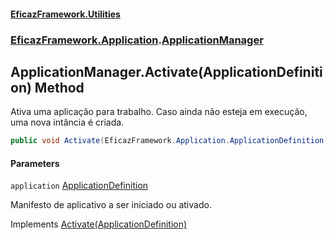 #### [EficazFramework.Utilities](EficazFrameworkUtilities.md 'EficazFramework Utilities')
### [EficazFramework.Application](EficazFrameworkUtilities.md#EficazFramework.Application 'EficazFramework.Application').[ApplicationManager](EficazFramework.Application/ApplicationManager.md 'EficazFramework.Application.ApplicationManager')

## ApplicationManager.Activate(ApplicationDefinition) Method

Ativa uma aplicação para trabalho. Caso ainda não esteja em execução, uma nova intância é criada.

```csharp
public void Activate(EficazFramework.Application.ApplicationDefinition application);
```
#### Parameters

<a name='EficazFramework.Application.ApplicationManager.Activate(EficazFramework.Application.ApplicationDefinition).application'></a>

`application` [ApplicationDefinition](EficazFramework.Application/ApplicationDefinition.md 'EficazFramework.Application.ApplicationDefinition')

Manifesto de aplicativo a ser iniciado ou ativado.

Implements [Activate(ApplicationDefinition)](EficazFramework.Application/IApplicationManager/Activate(ApplicationDefinition).md 'EficazFramework.Application.IApplicationManager.Activate(EficazFramework.Application.ApplicationDefinition)')